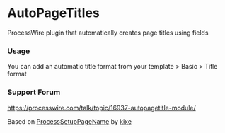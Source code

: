 # AutoPageTitles
ProcessWire plugin that automatically creates page titles using fields

### Usage
You can add an automatic title format from your template > Basic > Title format

### Support Forum
https://processwire.com/talk/topic/16937-autopagetitle-module/

Based on [ProcessSetupPageName](https://github.com/kixe/ProcessSetupPageName) by [kixe](https://github.com/kixe)
